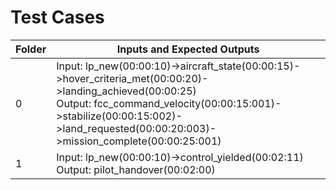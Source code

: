 Test Cases
=============================================================================================================================================================
Folder	| Inputs and Expected Outputs
--------| ---------------------------------------------------------------------------------------------------------------------------------------------
0	    | Input: lp_new(00:00:10)->aircraft_state(00:00:15)->hover_criteria_met(00:00:20)->landing_achieved(00:00:25) <br> Output: fcc_command_velocity(00:00:15:001)->stabilize(00:00:15:002)->land_requested(00:00:20:003)->mission_complete(00:00:25:001)
1	    | Input: lp_new(00:00:10)->control_yielded(00:02:11) <br> Output: pilot_handover(00:02:00)

